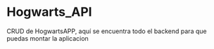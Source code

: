 # Hogwarts_API
CRUD de HogwartsAPP, aquí se encuentra todo el backend para que puedas montar la aplicacion
